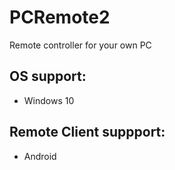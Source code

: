 # PCRemote2
Remote controller for your own PC

## OS support:
- Windows 10

## Remote Client suppport:
- Android
